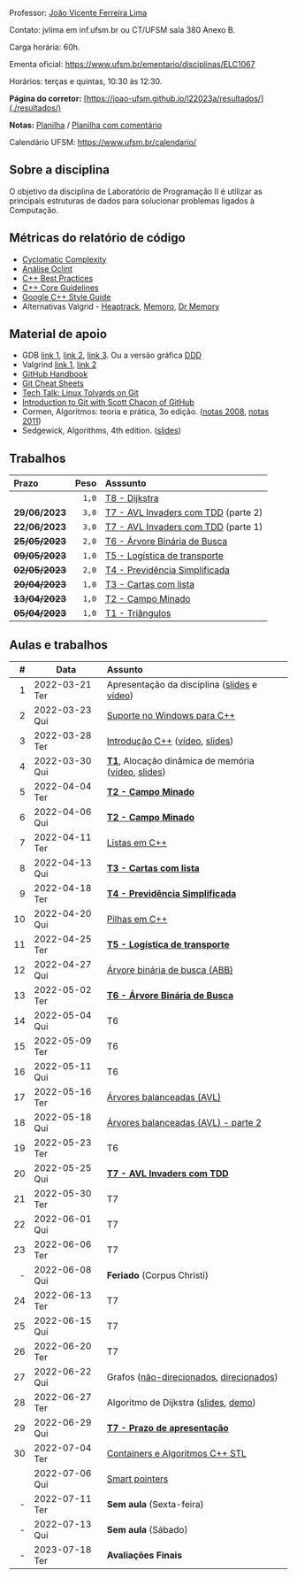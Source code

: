 Professor: [João Vicente Ferreira Lima](http://www.inf.ufsm.br/~jvlima)

Contato: jvlima em inf.ufsm.br ou CT/UFSM sala 380 Anexo B.

Carga horária: 60h.

Ementa oficial: https://www.ufsm.br/ementario/disciplinas/ELC1067

Horários: terças e quintas, 10:30 às 12:30.

**Página do corretor:** [https://joao-ufsm.github.io/l22023a/resultados/](./resultados/)

**Notas:** [Planilha](https://docs.google.com/spreadsheets/d/e/2PACX-1vSZtt6WyXJXVZ46iyxTPc1aE4SwI3sYI9AUXIyplJvbR7fNoU7pVu8Dzy9zr87lKPlfoZ7qPwqZpyBh/pubhtml) / [Planilha com comentário](https://docs.google.com/spreadsheets/d/1suV7uOAcGT1kit_gg4NscsgWGQ_n_m7w1ktIVWBT8rA/edit?usp=sharing) 

Calendário UFSM: https://www.ufsm.br/calendario/

## Sobre a disciplina

O objetivo da disciplina de Laboratório de Programação II é utilizar as principais estruturas de dados para solucionar problemas ligados à Computação.

## Métricas do relatório de código

- [Cyclomatic Complexity](https://docs.oclint.org/en/stable/rules/size.html#highcyclomaticcomplexity)
- [Análise Oclint](https://docs.oclint.org/en/stable/rules/index.html)
- [C++ Best Practices](https://github.com/cpp-best-practices/cppbestpractices/blob/master/00-Table_of_Contents.md)
- [C++ Core Guidelines](https://isocpp.github.io/CppCoreGuidelines/CppCoreGuidelines)
- [Google C++ Style Guide](https://google.github.io/styleguide/cppguide.html)
- Alternativas Valgrid - [Heaptrack](https://github.com/KDE/heaptrack), [Memoro](https://epfl-vlsc.github.io/memoro/), [Dr Memory](https://drmemory.org/)

## Material de apoio

- GDB [link 1](http://www.cs.umd.edu/~srhuang/teaching/cmsc212/gdb-tutorial-handout.pdf), [link 2](https://www.cs.cmu.edu/~gilpin/tutorial/), [link 3](http://www.lrc.ic.unicamp.br/~luciano/courses/mc202-2s2009/tutorial_gdb.txt). Ou a versão gráfica [DDD](https://www.gnu.org/software/ddd/)
- Valgrind [link 1](http://valgrind.org/docs/manual/quick-start.html), [link 2](https://web.stanford.edu/class/cs107/guide_valgrind.html)
- [GitHub Handbook](https://guides.github.com/introduction/git-handbook/)
- [Git Cheat Sheets](https://github.github.com/training-kit/)
- [Tech Talk: Linux Tolvards on Git](http://youtu.be/4XpnKHJAok8)
- [Introduction to Git with Scott Chacon of GitHub](https://youtu.be/ZDR433b0HJY)
- Cormen, Algoritmos: teoria e prática, 3o edição. ([notas 2008](https://ocw.mit.edu/courses/electrical-engineering-and-computer-science/6-006-introduction-to-algorithms-spring-2008/lecture-notes/), [notas 2011](https://ocw.mit.edu/courses/electrical-engineering-and-computer-science/6-006-introduction-to-algorithms-fall-2011/lecture-videos/))
- Sedgewick, Algorithms, 4th edition. ([slides](http://algs4.cs.princeton.edu/lectures/))

## Trabalhos

| Prazo | Peso | Asssunto   |
|:---|----:|:------------------|
|  | `1,0` | [T8 - Dijkstra](./trabalhos/T8) |
| **29/06/2023** | `3,0` | [T7 - AVL Invaders com TDD](./trabalhos/T7) (parte 2) |
| **22/06/2023** | `3,0` | [T7 - AVL Invaders com TDD](./trabalhos/T7) (parte 1) |
| ~~**25/05/2023**~~ | `2,0` | [T6 - Árvore Binária de Busca](./trabalhos/T6)  |
| ~~**09/05/2023**~~ | `1,0` | [T5 - Logística de transporte](./trabalhos/T5) |
| ~~**02/05/2023**~~ | `2,0` | [T4 - Previdência Simplificada](./trabalhos/T4) |
| ~~**20/04/2023**~~ | `1,0` | [T3 - Cartas com lista](./trabalhos/T3) |
| ~~**13/04/2023**~~ | `1,0` | [T2 - Campo Minado](./trabalhos/T2) |
| ~~**05/04/2023**~~ | `1,0` | [T1 - Triângulos](./trabalhos/T1) |

## Aulas e trabalhos

|  # | Data             | Assunto          |
|---:|------------------|:-----------------|
|  1 | 2022-03-21 Ter | Apresentação da disciplina ([slides](https://docs.google.com/presentation/d/1TRYCyxJVxvltjvEDIneNl-2YCT2Ys2RNN4BRObkhfVE/edit?usp=sharing) e [vídeo](https://youtu.be/cUiFPopsXR4))   |
|  2 | 2022-03-23 Qui   | [Suporte no Windows para C++](./aulas/08_windows) |
|  3 | 2022-03-28 Ter   | [Introdução C++](./aulas/introducao_cxx) ([vídeo](https://youtu.be/pB-MdBKNpNo), [slides](./aulas/02_intro_cxx/02_intro_cxx.pdf)) |
|  4 | 2022-03-30 Qui   | **[T1](./trabalhos/T1)**, Alocação dinâmica de memória ([vídeo](https://youtu.be/KxvOkY4ipII), [slides](./aulas/03_memoria/03_memoria.pdf))  |
|  5 | 2022-04-04 Ter   | **[T2 - Campo Minado](./trabalhos/T2)** |
|  6 | 2022-04-06 Qui   | **[T2 - Campo Minado](./trabalhos/T2)** |
|  7 | 2022-04-11 Ter   | [Listas em C++](./aulas/09_listas) |
|  8 | 2022-04-13 Qui   | **[T3 - Cartas com lista](./trabalhos/T3)** |
|  9 | 2022-04-18 Ter   | **[T4 - Previdência Simplificada](./trabalhos/T4)** |
| 10 | 2022-04-20 Qui   | [Pilhas em C++](./aulas/13_pilhas) |
| 11 | 2022-04-25 Ter   | **[T5 - Logística de transporte](./trabalhos/T5)** |
| 12 | 2022-04-27 Qui   |  [Árvore binária de busca (ABB)](./aulas/16_abb/) |
| 13 | 2022-05-02 Ter   | **[T6 - Árvore Binária de Busca](./trabalhos/T6)** |
| 14 | 2022-05-04 Qui   | T6 |
| 15 | 2022-05-09 Ter   | T6 |
| 16 | 2022-05-11 Qui   | T6 |
| 17 | 2022-05-16 Ter   | [Árvores balanceadas (AVL)](./aulas/19_avl/) |
| 18 | 2022-05-18 Qui   | [Árvores balanceadas (AVL) - parte 2](./aulas/20_avl/) |
| 19 | 2022-05-23 Ter   | T6 |
| 20 | 2022-05-25 Qui   | **[T7 - AVL Invaders com TDD](./trabalhos/T7)** |
| 21 | 2022-05-30 Ter   | T7 |
| 22 | 2022-06-01 Qui   | T7 | 
| 23 | 2022-06-06 Ter   | T7 | 
| - | 2022-06-08 Qui   | **Feriado** (Corpus Christi)  |
| 24 | 2022-06-13 Ter   | T7 |
| 25 | 2022-06-15 Qui   | T7 |
| 26 | 2022-06-20 Ter   | T7 |
| 27 | 2022-06-22 Qui   | Grafos ([não-direcionados](./aulas/23_grafos/41UndirectedGraphs.pdf), [direcionados](./aulas/23_grafos/42DirectedGraphs.pdf))  |
| 28 | 2022-06-27 Ter   | Algoritmo de Dijkstra ([slides](aulas/23_grafos/44ShortestPaths.pdf), [demo](./aulas/23_grafos/44DemoDijkstra.pdf)) |
| 29 | 2022-06-29 Qui   | **[T7 - Prazo de apresentação](./trabalhos/T7)** |
| 30 | 2022-07-04 Ter   | [Containers e Algoritmos C++ STL](./aulas/20_algorithms) |
|  | 2022-07-06 Qui     |  [Smart pointers](./aulas/11_pointers/) |
| - | 2022-07-11 Ter   | **Sem aula** (Sexta-feira)  |
| - | 2022-07-13 Qui   | **Sem aula** (Sábado)  |
| - | 2023-07-18 Ter | **Avaliações Finais** |

